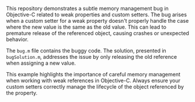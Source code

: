 This repository demonstrates a subtle memory management bug in Objective-C related to weak properties and custom setters.  The bug arises when a custom setter for a weak property doesn't properly handle the case where the new value is the same as the old value.  This can lead to premature release of the referenced object, causing crashes or unexpected behavior.

The `bug.m` file contains the buggy code. The solution, presented in `bugSolution.m`, addresses the issue by only releasing the old reference when assigning a new value.

This example highlights the importance of careful memory management when working with weak references in Objective-C.  Always ensure your custom setters correctly manage the lifecycle of the object referenced by the property.